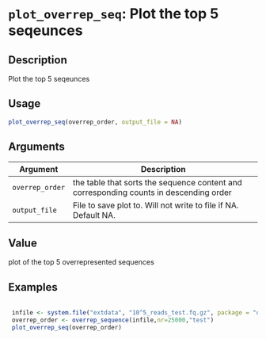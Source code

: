 # `plot_overrep_seq`: Plot the top 5 seqeunces

## Description


 Plot the top 5 seqeunces


## Usage

```r
plot_overrep_seq(overrep_order, output_file = NA)
```


## Arguments

Argument      |Description
------------- |----------------
```overrep_order```     |     the table that sorts the sequence content and corresponding counts in descending order
```output_file```     |     File to save plot to. Will not write to file if NA. Default NA.

## Value


 plot of the top 5 overrepresented sequences


## Examples

```r 
 
 infile <- system.file("extdata", "10^5_reads_test.fq.gz", package = "qckitfastq")
 overrep_order <- overrep_sequence(infile,nr=25000,"test")
 plot_overrep_seq(overrep_order)
 
 ``` 


